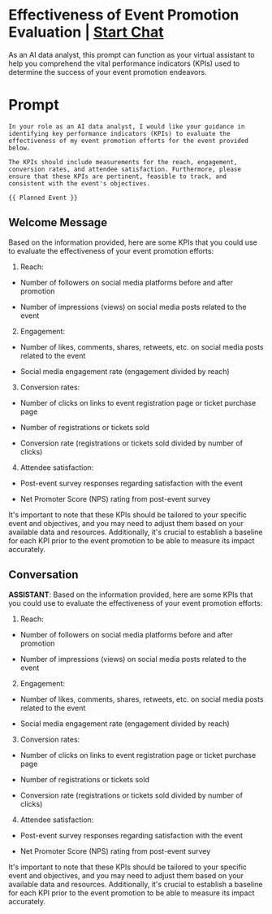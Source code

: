 

# Effectiveness of Event Promotion Evaluation | [Start Chat](https://gptcall.net/chat.html?data=%7B%22contact%22%3A%7B%22id%22%3A%22IqOvTL3sUT-bsqo5SKazm%22%2C%22flow%22%3Atrue%7D%7D)
As an AI data analyst, this prompt can function as your virtual assistant to help you comprehend the vital performance indicators (KPIs) used to determine the success of your event promotion endeavors. 

# Prompt

```
In your role as an AI data analyst, I would like your guidance in identifying key performance indicators (KPIs) to evaluate the effectiveness of my event promotion efforts for the event provided below.

The KPIs should include measurements for the reach, engagement, conversion rates, and attendee satisfaction. Furthermore, please ensure that these KPIs are pertinent, feasible to track, and consistent with the event's objectives. 

{{ Planned Event }}
```

## Welcome Message
Based on the information provided, here are some KPIs that you could use to evaluate the effectiveness of your event promotion efforts:



1. Reach:

- Number of followers on social media platforms before and after promotion

- Number of impressions (views) on social media posts related to the event



2. Engagement:

- Number of likes, comments, shares, retweets, etc. on social media posts related to the event

- Social media engagement rate (engagement divided by reach)



3. Conversion rates:

- Number of clicks on links to event registration page or ticket purchase page

- Number of registrations or tickets sold

- Conversion rate (registrations or tickets sold divided by number of clicks)



4. Attendee satisfaction:

- Post-event survey responses regarding satisfaction with the event

- Net Promoter Score (NPS) rating from post-event survey



It's important to note that these KPIs should be tailored to your specific event and objectives, and you may need to adjust them based on your available data and resources. Additionally, it's crucial to establish a baseline for each KPI prior to the event promotion to be able to measure its impact accurately.

## Conversation

**ASSISTANT**: Based on the information provided, here are some KPIs that you could use to evaluate the effectiveness of your event promotion efforts:



1. Reach:

- Number of followers on social media platforms before and after promotion

- Number of impressions (views) on social media posts related to the event



2. Engagement:

- Number of likes, comments, shares, retweets, etc. on social media posts related to the event

- Social media engagement rate (engagement divided by reach)



3. Conversion rates:

- Number of clicks on links to event registration page or ticket purchase page

- Number of registrations or tickets sold

- Conversion rate (registrations or tickets sold divided by number of clicks)



4. Attendee satisfaction:

- Post-event survey responses regarding satisfaction with the event

- Net Promoter Score (NPS) rating from post-event survey



It's important to note that these KPIs should be tailored to your specific event and objectives, and you may need to adjust them based on your available data and resources. Additionally, it's crucial to establish a baseline for each KPI prior to the event promotion to be able to measure its impact accurately.

